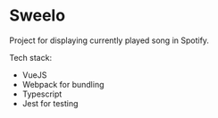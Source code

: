 # Sweelo
Project for displaying currently played song in Spotify.
 
Tech stack:
- VueJS
- Webpack for bundling
- Typescript
- Jest for testing